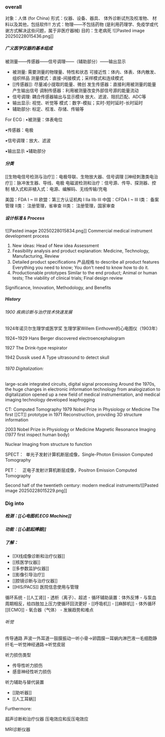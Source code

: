 ### overall
对象：人体 (for China)
形式：仪器、设备、器具、 体外诊断试剂及校准物、 材料以及其他，包括软件!!
方式：物理——不包括药物 (是利用药理学、免疫学或代谢方式解决这些问题，属于非医疗器械)
目的：生老病死
![[Pasted image 20250228015436.png]]
##### 广义医学仪器的基本组成
被测量——传感器——信号调理——（辅助部分）——输出显示

- 被测量: 需要测量的物理量、特性和状态
		可接近性：体内、体表、体内散发、组织样品
		测量模式：直接-间接模式；采样模式和连续模式
- [[传感器]]: 尽量减小提取的能量、微创
		发生传感器：直接利用被测量的能量产生输出信号
		调制传感器：利用被测量改变外部信号源的能量流动
- 信号调理: 耦合传感器输出与显示模块
		放大、滤波、阻抗匹配、ADC等
- 输出显示: 视觉、听觉等
		模式：数字-模拟；实时-短时延时-长时延时
- 辅助部分: 标定、校准、存储、传输等

For ECG :
•被测量：体表电位

•传感器：电极

•信号调理：放大、滤波

•输出显示
•辅助部分

##### 分类
[[生物电信号检测与治疗]]：电极导联、生物放大器、信号调理
[[神经刺激类电治疗]]：脉冲发生器、导线、电极
电磁波检测和治疗：信号源、传导、探测器、控制
植入式和非植入式：电源、编解码、无线传输/充电


美国：FDA  I ~ III
欧盟：第三方认证机构 I IIa IIb III
中国：CFDA  I ~ III
	I类： 备案管理
	II类： 注册管理，省审查
	III类： 注册管理，国家审查

##### 设计标准 & Process
![[Pasted image 20250228015834.png]]
Commercial medical instrument development process
1. New ideas:
	Head of New idea Assessment
2. Feasibility analysis and product explanation:
	Medicine, Technology, Manufacturing, Review
3. Detailed product specifications 产品规格 to describe all product features
	Everything you need to know; You don't need to know how to do it.
4. Productionable prototypes
	Similar to the end product; Animal or human tests; The viability of clinical trials; Final design review

Significance, Innovation, Methodology, and Benefits

##### History

###### 1900 疾病诊断与治疗技术快速发展
1924年诺贝尔生理学或医学奖
	生理学家Willem Einthoven的心电图仪（1903年）

1924~1929 Hans Berger discovered
electroencephalogram

1927 The Drink-type respirator

1942 Dussik used A Type ultrasound to detect skull

###### 1970 Digitalization:
large-scale integrated circuits, digital signal processing
Around the 1970s, the huge changes in electronic information technology from analogization to digitalization opened up a new field of medical instrumentation, and medical imaging technology developed leapfrogging

CT: Computed Tomography
1979 Nobel Prize in Physiology or Medicine
	The first [[CT]] prototype in 1971
	Reconstruction, providing 3D structure information


2003 Nobel Prize in Physiology or Medicine
	Magnetic Resonance Imaging (1977 first inspect human body)

Nuclear Imaging
from structure to function

SPECT：  单光子发射计算机断层成像，Single-Photon Emission Computed Tomography

PET：    正电子发射计算机断层成像，Positron Emission Computed Tomography


Second half of the twentieth century: modern medical instruments![[Pasted image 20250228015229.png]]

### Dig into
##### 检测：[[心电图机 ECG Machine]]
##### 功能：[[心脏起搏器]]




##### 了解：
- [[X线成像诊断和治疗仪器]]
- [[核医学仪器]]
- [[多参数监护仪器]]
- [[影像引导治疗]]
- [[腔镜诊断与治疗仪器]]
- [[HIS/PACS]]  医院信息使用与管理

循环系统
	- [[人工肾]]
		- 透析（离子）、超滤
	- 循环辅助装置：体外反博
		- 与泵血周期相反，给四肢加上压力使循环回流更好
	- [[呼吸机]]
		- [[麻醉机]]
	- 体外循环[[ECMO]]
		- 氧合器（气体）
	- 发展趋势和难点


###### 听觉
传导通路
声波一外耳道一鼓膜振动一听小骨→卵圆膜一耳蜗内淋巴液一毛细胞静纤毛一听觉神经通路→听觉皮层

听力损伤类型
- 传导性听力损伤
- 感音神经性听力损伤

听力辅助与替代装置
- [[助听器]]
- [[人工耳蜗]]




Furthermore:

超声诊断和治疗仪器
	压电效应和反压电效应

MRI诊断仪器


